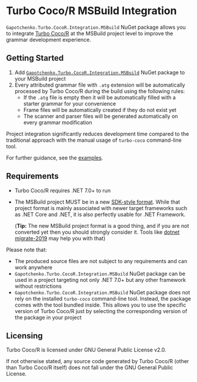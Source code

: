 ﻿# Turbo Coco/R MSBuild Integration

`Gapotchenko.Turbo.CocoR.Integration.MSBuild` NuGet package allows you to integrate [Turbo Coco/R](https://github.com/gapotchenko/Turbo-CocoR) at the MSBuild project level to improve the grammar development experience.

## Getting Started

1. Add [`Gapotchenko.Turbo.CocoR.Integration.MSBuild`](https://www.nuget.org/packages/Gapotchenko.Turbo.CocoR.Integration.MSBuild) NuGet package to your MSBuild project
2. Every attributed grammar file with `.atg` extension will be automatically processed by Turbo Coco/R during the build using the following rules:
    - If the `.atg` file is empty then it will be automatically filled with a starter grammar for your convenience
    - Frame files will be automatically created if they do not exist yet
    - The scanner and parser files will be generated automatically on every grammar modification

Project integration significantly reduces development time compared to the traditional approach with the manual usage of `turbo-coco` command-line tool.

For further guidance, see the [examples](https://github.com/gapotchenko/Turbo-CocoR/tree/main/Examples).

## Requirements

- Turbo Coco/R requires .NET 7.0+ to run
- The MSBuild project MUST be in a new [SDK-style format](https://learn.microsoft.com/en-us/dotnet/core/project-sdk/overview).
  While that project format is mainly associated with newer target frameworks such as .NET Core and .NET, it is also perfectly usable for .NET Framework.
  
  (**Tip:** The new MSBuild project format is a good thing, and if you are not converted yet then you should strongly consider it.
  Tools like [dotnet migrate-2019](https://github.com/hvanbakel/CsprojToVs2017) may help you with that)

Please note that:
- The produced source files are not subject to any requirements and can work anywhere
- `Gapotchenko.Turbo.CocoR.Integration.MSBuild` NuGet package can be used in a project targeting not only .NET 7.0+ but any other framework without restrictions
- `Gapotchenko.Turbo.CocoR.Integration.MSBuild` NuGet package does not rely on the installed `turbo-coco` command-line tool.
  Instead, the package comes with the tool bundled inside.
  This allows you to use the specific version of Turbo Coco/R just by selecting the corresponding version of the package in your project

## Licensing

Turbo Coco/R is licensed under GNU General Public License v2.0.

If not otherwise stated, any source code generated by Turbo Coco/R
(other than Turbo Coco/R itself) does not fall under the GNU General
Public License.
